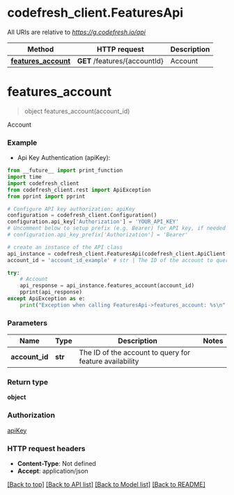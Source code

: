 # codefresh_client.FeaturesApi

All URIs are relative to *https://g.codefresh.io/api*

Method | HTTP request | Description
------------- | ------------- | -------------
[**features_account**](FeaturesApi.md#features_account) | **GET** /features/{accountId} | Account


# **features_account**
> object features_account(account_id)

Account

### Example

* Api Key Authentication (apiKey): 
```python
from __future__ import print_function
import time
import codefresh_client
from codefresh_client.rest import ApiException
from pprint import pprint

# Configure API key authorization: apiKey
configuration = codefresh_client.Configuration()
configuration.api_key['Authorization'] = 'YOUR_API_KEY'
# Uncomment below to setup prefix (e.g. Bearer) for API key, if needed
# configuration.api_key_prefix['Authorization'] = 'Bearer'

# create an instance of the API class
api_instance = codefresh_client.FeaturesApi(codefresh_client.ApiClient(configuration))
account_id = 'account_id_example' # str | The ID of the account to query for feature availability

try:
    # Account
    api_response = api_instance.features_account(account_id)
    pprint(api_response)
except ApiException as e:
    print("Exception when calling FeaturesApi->features_account: %s\n" % e)
```

### Parameters

Name | Type | Description  | Notes
------------- | ------------- | ------------- | -------------
 **account_id** | **str**| The ID of the account to query for feature availability | 

### Return type

**object**

### Authorization

[apiKey](../README.md#apiKey)

### HTTP request headers

 - **Content-Type**: Not defined
 - **Accept**: application/json

[[Back to top]](#) [[Back to API list]](../README.md#documentation-for-api-endpoints) [[Back to Model list]](../README.md#documentation-for-models) [[Back to README]](../README.md)

